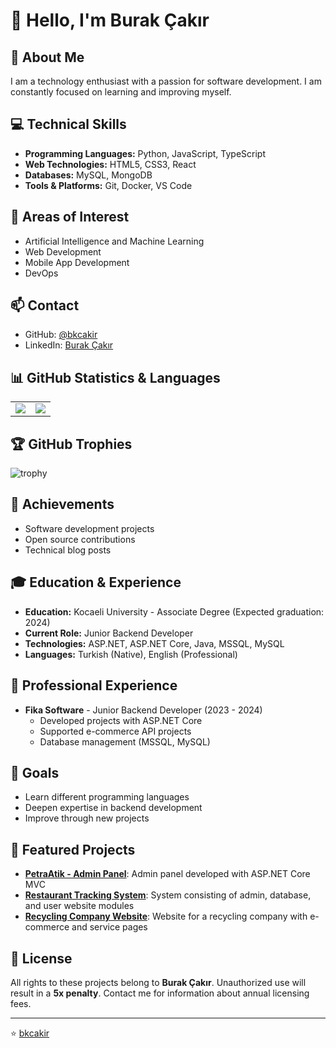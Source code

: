 # 👋 Hello, I'm Burak Çakır

## 🚀 About Me
I am a technology enthusiast with a passion for software development. I am constantly focused on learning and improving myself.

## 💻 Technical Skills
- **Programming Languages:** Python, JavaScript, TypeScript
- **Web Technologies:** HTML5, CSS3, React
- **Databases:** MySQL, MongoDB
- **Tools & Platforms:** Git, Docker, VS Code

## 🌟 Areas of Interest
- Artificial Intelligence and Machine Learning
- Web Development
- Mobile App Development
- DevOps

## 📫 Contact
- GitHub: [@bkcakir](https://github.com/bkcakir)
- LinkedIn: [Burak Çakır](https://linkedin.com/in/burakcakir)

## 📊 GitHub Statistics & Languages
<table>
  <tr>
    <td>
      <img src="https://github-readme-stats.vercel.app/api?username=bkcakir&show_icons=true&theme=radical" />
    </td>
    <td>
      <img src="https://github-readme-stats.vercel.app/api/top-langs/?username=bkcakir&theme=radical&layout=compact&langs_count=8" />
    </td>
  </tr>
</table>

## 🏆 GitHub Trophies
![trophy](https://github-profile-trophy.vercel.app/?username=bkcakir&theme=radical&no-frame=false&no-bg=true&margin-w=4)

## 🎯 Achievements
- Software development projects
- Open source contributions
- Technical blog posts

## 🎓 Education & Experience
- **Education:** Kocaeli University - Associate Degree (Expected graduation: 2024)
- **Current Role:** Junior Backend Developer
- **Technologies:** ASP.NET, ASP.NET Core, Java, MSSQL, MySQL
- **Languages:** Turkish (Native), English (Professional)

## 💼 Professional Experience
- **Fika Software** - Junior Backend Developer (2023 - 2024)
  - Developed projects with ASP.NET Core
  - Supported e-commerce API projects
  - Database management (MSSQL, MySQL)

## 🎯 Goals
- Learn different programming languages
- Deepen expertise in backend development
- Improve through new projects

## 📂 Featured Projects
- **[PetraAtik - Admin Panel](link)**: Admin panel developed with ASP.NET Core MVC
- **[Restaurant Tracking System](link)**: System consisting of admin, database, and user website modules
- **[Recycling Company Website](link)**: Website for a recycling company with e-commerce and service pages

## 📝 License
All rights to these projects belong to **Burak Çakır**. Unauthorized use will result in a **5x penalty**. Contact me for information about annual licensing fees.

---
⭐️ [bkcakir](https://github.com/bkcakir)


